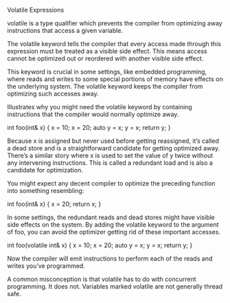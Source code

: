 Volatile Expressions

volatile is a type qualifier which prevents the compiler from optimizing away instructions that access a given variable.

The volatile keyword tells the compiler that every access made through this expression must be treated as a visible side effect. This means access cannot be optimized out or reordered with another visible side effect.

This keyword is crucial in some settings, like embedded programming, where reads and writes to some special portions of memory have effects on the underlying system. The volatile keyword keeps the compiler from optimizing such accesses away.

Illustrates why you might need the volatile keyword by containing instructions that the compiler would normally optimize away.

int foo(int& x) {
  x = 10;
  x = 20;
  auto y = x;
  y = x;
  return y;
}

Because x is assigned but never used before getting reassigned, it’s called a dead store and is a straightforward candidate for getting optimized away. There’s a similar story where x is used to set the value of y twice without any intervening instructions. This is called a redundant load and is also a candidate for optimization.

You might expect any decent compiler to optimize the preceding function into something resembling:

int foo(int& x) {
  x = 20;
  return x;
}

In some settings, the redundant reads and dead stores might have visible side effects on the system. By adding the volatile keyword to the argument of foo, you can avoid the optimizer getting rid of these important accesses.

int foo(volatile int& x) {
  x = 10;
  x = 20;
  auto y = x;
  y = x;
  return y;
}

Now the compiler will emit instructions to perform each of the reads
and writes you’ve programmed.

A common misconception is that volatile has to do with concurrent programming. It does not. Variables marked volatile are not generally thread safe.
